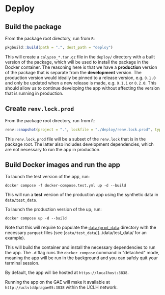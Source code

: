 # Deploy

## Build the package

From the package root directory, run from `R`:

```r
pkgbuild::build(path = ".", dest_path = "deploy")
```

This will create a `calypso_*.tar.gz` file in the `deploy/` directory with a built version of the
package, which  will be used to install the package in the Docker container. The reasoning here
is that we have a **production** version of the package that is separate from the **development**
version. The production version would ideally be pinned to a release version, e.g. `0.1.0` and only
be updated when a new release is made, e.g. `0.1.1` or `0.2.0`. This should allow us to continue
developing the app without affecting the version that is running in production.

## Create `renv.lock.prod`

From the package root directory, run from `R`:

```r
renv::snapshot(project = ".", lockfile = "./deploy/renv.lock.prod", type = "explicit")
```

This `renv.lock.prod` file will be a subset of the `renv.lock` that is in the package root. The
latter also includes development dependencies, which are not necessary to run the app in production.

## Build Docker images and run the app

To launch the test version of the app, run:

```shell
docker compose -f docker-compose.test.yml up -d --build
```

This will run a **test** version of the production app using the synthetic data in
[`data/test_data`](../data/test_data/).

To launch the production version of the up, run:

```shell
docker compose up -d --build
```

Note that this will require to populate the [`data/prod_data`](../data/prod_data/) directory with
the necessary `parquet` files (see [`data/test_data`](../data/test_data/ for an example).

This will build the container and install the necessary dependencies to run the app.
The `-d` flag runs the `docker compose` command in "detached" mode, meaning the app will be run
in the background and you can safely quit your terminal session.

By default, the app will be hosted at `https://localhost:3838`.

Running the app on the GAE will make it available at `http://uclvlddpragae05:3838` within the UCLH
network.
